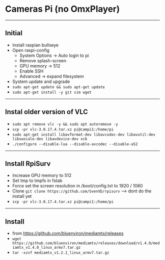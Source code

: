 # Cameras Pi (no OmxPlayer)

----

## Initial
* Install raspian bullseye
* Open raspi-config
  * System Options -> Auto login to pi
  * Remove splash-screen
  * GPU memory -> 512
  * Enable SSH
  * Advanced -> expand filesystem
* System update and upgrade
* `sudo apt-get update && sudo apt-get update`
* `sudo apt-get install -y git vim wget`

----
## Instal older version of VLC
* `sudo apt remove vlc -y && sudo apt autoremove -y`
* `scp -pr vlc-3.0.17.4.tar.xz pi@campi1:/home/pi`
* `sudo apt-get install libavformat-dev libavcodec-dev libavutil-dev libswscale-dev libavdevice-dev xcb`
* `./configure --disable-lua --disable-avcodec --disable-a52`

----
## Install RpiSurv
* Increase GPU memory to 512
* Set tmp to tmpfs in fstab
* Force set the screen resolution in /boot/config.txt to 1920 / 1080
* Clone `git clone https://github.com/SvenVD/rpisurv` --> dont do the install yet
* `scp -pr vlc-3.0.17.4.tar.xz pi@campi1:/home/pi`

----
## Install
* from https://github.com/bluenviron/mediamtx/releases
* `wget https://github.com/bluenviron/mediamtx/releases/download/v1.4.0/mediamtx_v1.4.0_linux_armv7.tar.gz`
* `tar -xzvf mediamtx_v1.2.1_linux_armv7.tar.gz`
